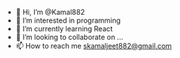 - 👋 Hi, I’m @Kamal882
- 👀 I’m interested in programming
- 🌱 I’m currently learning React
- 💞️ I’m looking to collaborate on ...
- 📫 How to reach me skamaljeet882@gmail.com

<!---
Kamal882/Kamal882 is a ✨ special ✨ repository because its `README.md` (this file) appears on your GitHub profile.
You can click the Preview link to take a look at your changes.
--->
